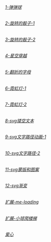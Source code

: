 
###### [1-弹弹球](https://wfya.github.io/1_demo/index.html)

###### [2-旋转的骰子-1](https://wfya.github.io/2_demo/index.html)

###### [3-旋转的骰子-2](https://wfya.github.io/3_demo/index.html)

###### [4-星空穿越](https://wfya.github.io/4_demo/index.html)

###### [5-翻折的字母](https://wfya.github.io/5_demo/index.html)

###### [6-霓虹灯-1](https://wfya.github.io/6_demo/index.html)

###### [7-霓虹灯-2](https://wfya.github.io/7_demo/index.html)

###### [8-svg镂空文本](https://wfya.github.io/8_demo/index.html)

###### [9-svg文字路径动画-1](https://wfya.github.io/9_demo/index.html)

###### [10-svg文字路径-2](https://wfya.github.io/10_demo/index.html)

###### [11-svg蒙版和图案](https://wfya.github.io/11_demo/index.html)

###### [12-svg渐变](https://wfya.github.io/12_demo/index.html)

###### [扩展-me-loading](https://wfya.github.io/me_demo1/index.html)

###### [扩展-小球爬楼梯](https://wfya.github.io/me_demo2/index.html)

###### [爱心](https://wfya.github.io/love.html)
